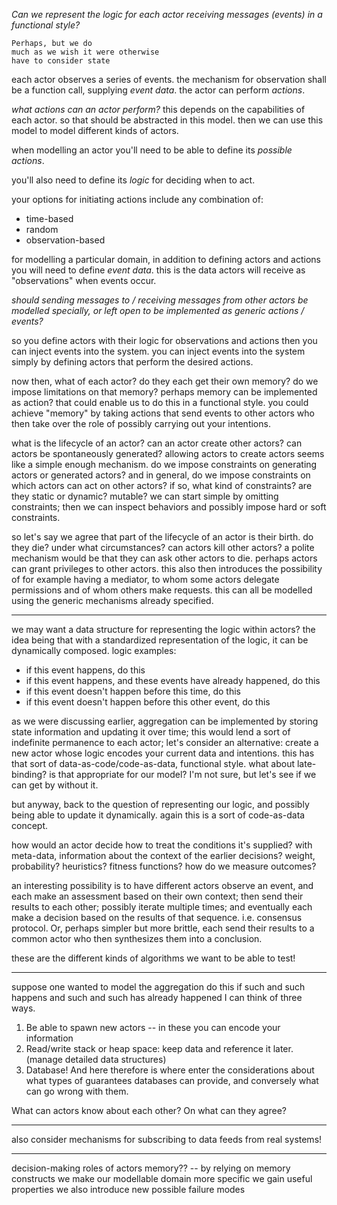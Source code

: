 _Can we represent the logic for each actor receiving messages (events)
in a functional style?_

    Perhaps, but we do 
    much as we wish it were otherwise
    have to consider state

each actor observes a series of events.
the mechanism for observation shall be a function call, supplying *event data*.
the actor can perform *actions*.

_what actions can an actor perform?_
this depends on the capabilities of each actor.
so that should be abstracted in this model.
then we can use this model to model different kinds of actors.

when modelling an actor you'll need to be able to define its *possible actions*.

you'll also need to define its *logic* for deciding when to act.

your options for initiating actions include any combination of:
  - time-based
  - random
  - observation-based

for modelling a particular domain, in addition to defining actors and actions
you will need to define *event data*.
this is the data actors will receive as "observations" when events occur.

_should sending messages to / receiving messages from other actors be modelled
specially, or left open to be implemented as generic actions / events?_

so you define actors with their logic for observations and actions
then you can inject events into the system.
you can inject events into the system simply by defining actors that perform
the desired actions.

now then, what of each actor? do they each get their own memory? do we impose
limitations on that memory?
perhaps memory can be implemented as action? that could enable us to do this
in a functional style.
you could achieve "memory" by taking actions that send events to other actors
who then take over the role of possibly carrying out your intentions.

what is the lifecycle of an actor?
can an actor create other actors?
can actors be spontaneously generated?
allowing actors to create actors seems like a simple enough mechanism.
do we impose constraints on generating actors or generated actors? and
in general, do we impose constraints on which actors can act on other actors?
if so, what kind of constraints? are they static or dynamic? mutable?
we can start simple by omitting constraints; then we can inspect behaviors
and possibly impose hard or soft constraints.

so let's say we agree that part of the lifecycle of an actor is their birth.
do they die? under what circumstances? can actors kill other actors?
a polite mechanism would be that they can ask other actors to die.
perhaps actors can grant privileges to other actors.
this also then introduces the possibility of for example having a mediator,
to whom some actors delegate permissions and of whom others make requests.
this can all be modelled using the generic mechanisms already specified.

---

we may want a data structure for representing the logic within actors?
the idea being that with a standardized representation of the logic, it can be
dynamically composed.
logic examples:
- if this event happens, do this
- if this event happens, and these events have already happened, do this
- if this event doesn't happen before this time, do this
- if this event doesn't happen before this other event, do this

as we were discussing earlier, aggregation can be implemented by storing state
information and updating it over time; this would lend a sort of indefinite
permanence to each actor;
let's consider an alternative:
create a new actor whose logic encodes your current data and intentions.
this has that sort of data-as-code/code-as-data, functional style.
what about late-binding? is that appropriate for our model? I'm not sure, but
let's see if we can get by without it.

but anyway, back to the question of representing our logic, and possibly being
able to update it dynamically. again this is a sort of code-as-data concept.

how would an actor decide how to treat the conditions it's supplied?
with meta-data, information about the context of the earlier decisions?
weight, probability? heuristics?
fitness functions? how do we measure outcomes?

an interesting possibility is to have different actors observe an event,
and each make an assessment based on their own context; then send their
results to each other; possibly iterate multiple times; and eventually each
make a decision based on the results of that sequence. i.e. consensus protocol.
Or, perhaps simpler but more brittle, each send their results to a common actor
who then synthesizes them into a conclusion.

these are the different kinds of algorithms we want to be able to test!

---

suppose one wanted to model the aggregation
do this if such and such happens and such and such has already happened
I can think of three ways.
1) Be able to spawn new actors -- in these you can encode your information
2) Read/write stack or heap space: keep data and reference it later.
  (manage detailed data structures)
3) Database!
And here therefore is where enter the considerations about what types of
guarantees databases can provide, and conversely what can go wrong with them.

What can actors know about each other?
On what can they agree?

---

also consider mechanisms for subscribing to data feeds from real systems!

---

decision-making
roles of actors
memory??
  -- by relying on memory constructs we make our modellable domain more specific
  we gain useful properties
  we also introduce new possible failure modes


